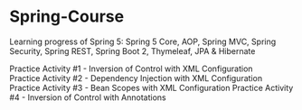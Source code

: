# Spring-Course
Learning progress of Spring 5: Spring 5 Core, AOP, Spring MVC, Spring Security, Spring REST, Spring Boot 2, Thymeleaf, JPA &amp; Hibernate

Practice Activity #1 - Inversion of Control with XML Configuration  
Practice Activity #2 - Dependency Injection with XML Configuration  
Practice Activity #3 - Bean Scopes with XML Configuration
Practice Activity #4 - Inversion of Control with Annotations
